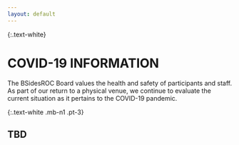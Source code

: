 ```yaml
---
layout: default
---
```

{:.text-white}
# COVID-19 INFORMATION

The BSidesROC Board values the health and safety of participants and staff. As part of our return to a physical venue, 
we continue to evaluate the current situation as it pertains to the COVID-19 pandemic. 

{:.text-white .mb-n1 .pt-3}
## TBD
